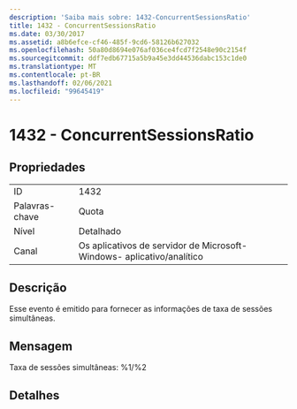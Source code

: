 ```yaml
---
description: 'Saiba mais sobre: 1432-ConcurrentSessionsRatio'
title: 1432 - ConcurrentSessionsRatio
ms.date: 03/30/2017
ms.assetid: a8b6efce-cf46-485f-9cd6-58126b627032
ms.openlocfilehash: 50a80d8694e076af036ce4fcd7f2548e90c2154f
ms.sourcegitcommit: ddf7edb67715a5b9a45e3dd44536dabc153c1de0
ms.translationtype: MT
ms.contentlocale: pt-BR
ms.lasthandoff: 02/06/2021
ms.locfileid: "99645419"
---
```

# <a name="1432---concurrentsessionsratio"></a>1432 - ConcurrentSessionsRatio

## <a name="properties"></a>Propriedades  
  
|||  
|-|-|  
|ID|1432|  
|Palavras-chave|Quota|  
|Nível|Detalhado|  
|Canal|Os aplicativos de servidor de Microsoft-Windows- aplicativo/analítico|  
  
## <a name="description"></a>Descrição  

 Esse evento é emitido para fornecer as informações de taxa de sessões simultâneas.  
  
## <a name="message"></a>Mensagem  

 Taxa de sessões simultâneas: %1/%2  
  
## <a name="details"></a>Detalhes
